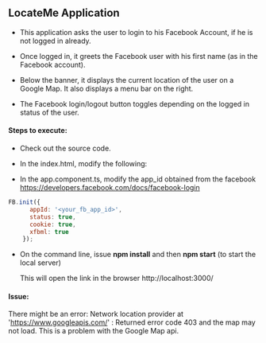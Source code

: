 ## LocateMe Application

* This application asks the user to login to his Facebook Account, if he is not logged in already.

* Once logged in, it greets the Facebook user with his first name (as in the Facebook account).

* Below the banner, it displays the current location of the user on a Google Map. It also displays a menu bar on the right.

* The Facebook login/logout button toggles depending on the logged in status of the user.

#### Steps to execute:

* Check out the source code.

* In the index.html, modify the following:

   <script src="https://maps.googleapis.com/maps/api/js?key=<your-api-key>"></script>

* In the app.component.ts, modify the app_id obtained from the facebook https://developers.facebook.com/docs/facebook-login

```javascript
FB.init({
      appId: '<your_fb_app_id>',
      status: true,
      cookie: true,
      xfbml: true
    });
```

* On the command line, issue **npm install** and then **npm start** (to start the local server)

  This will open the link in the browser http://localhost:3000/

#### Issue:

There might be an error: Network location provider at 'https://www.googleapis.com/' : Returned error code 403 and the map may not load. This is a problem with the Google Map api.
